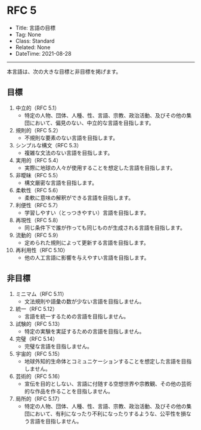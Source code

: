 # RFC 5

- Title: 言語の目標
- Tag: None
- Class: Standard
- Related: None
- DateTime: 2021-08-28

---

本言語は、次の大きな目標と非目標を掲げます。

## 目標

1. 中立的（RFC 5.1）
   - 特定の人物、団体、人種、性、言語、宗教、政治活動、及びその他の集団において、偏見のない、中立的な言語を目指します。
2. 規則的（RFC 5.2）
   - 不規則な要素のない言語を目指します。
3. シンプルな構文（RFC 5.3）
   - 複雑な文法のない言語を目指します。
4. 実用的（RFC 5.4）
   - 実際に地球の人々が使用することを想定した言語を目指します。
5. 非曖昧（RFC 5.5）
   - 構文厳密な言語を目指します。
6. 柔軟性（RFC 5.6）
   - 柔軟に意味の解釈ができる言語を目指します。
7. 利便性（RFC 5.7）
   - 学習しやすい（とっつきやすい）言語を目指します。
8. 再現性（RFC 5.8）
   - 同じ条件下で誰が作っても同じものが生成される言語を目指します。
9. 流動的（RFC 5.9）
   - 定められた規則によって更新する言語を目指します。
10. 再利用性（RFC 5.10）
    - 他の人工言語に影響を与えやすい言語を目指します。

## 非目標

1. ミニマム（RFC 5.11）
   - 文法規則や語彙の数が少ない言語を目指しません。
2. 統一（RFC 5.12）
   - 言語を統一するための言語を目指しません。
3. 試験的（RFC 5.13）
   - 特定の実験を実証するための言語を目指しません。
4. 完璧（RFC 5.14）
   - 完璧な言語を目指しません。
5. 宇宙的（RFC 5.15）
   - 地球外知的生命体とコミュニケーションすることを想定した言語を目指しません。
6. 芸術的（RFC 5.16）
   - 宣伝を目的としない、言語に付随する空想世界や宗教観、その他の芸術的な作品を作ることを目指しません。
7. 局所的（RFC 5.17）
   - 特定の人物、団体、人種、性、言語、宗教、政治活動、及びその他の集団において、有利になったり不利になったりするような、公平性を損なう言語を目指しません。
